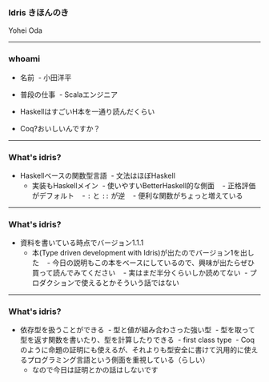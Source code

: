 ### Idris きほんのき

Yohei Oda

---
### whoami
- 名前
  - 小田洋平

- 普段の仕事
  - Scalaエンジニア
  
- HaskellはすごいH本を一通り読んだくらい
- Coq?おいしいんですか？

---
### What's idris?
- Haskellベースの関数型言語
  - 文法はほぼHaskell
  - 実装もHaskellメイン
  - 使いやすいBetterHaskell的な側面
    - 正格評価がデフォルト
    - `:` と `::` が逆
    - 便利な関数がちょっと増えている

---
### What's idris?
- 資料を書いている時点でバージョン1.1.1
  - 本(Type driven development with Idris)が出たのでバージョン1を出した
    - 今日の説明もこの本をベースにしているので、興味が出たらぜひ買って読んでみてください
    - 実はまだ半分くらいしか読めてない
  - プロダクションで使えるとかそういう話ではない

---
### What's idris?
- 依存型を扱うことができる
  - 型と値が組み合わさった強い型
  - 型を取って型を返す関数を書いたり、型を計算したりできる
    - first class type
  - Coqのように命題の証明にも使えるが、それよりも型安全に書けて汎用的に使えるプログラミング言語という側面を重視している（らしい）
    - なので今日は証明とかの話はしないです
